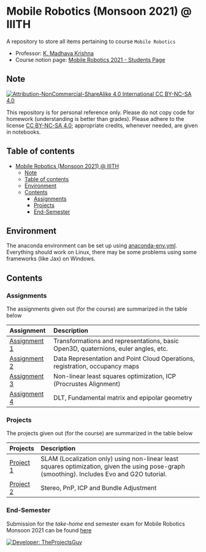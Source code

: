 # Mobile Robotics (Monsoon 2021) @ IIITH

A repository to store all items pertaining to course `Mobile Robotics`

- Professor: [K. Madhava Krishna](https://www.iiit.ac.in/people/faculty/mkrishna/)
- Course notion page: [Mobile Robotics 2021 - Students Page](https://glib-leader-c5c.notion.site/Mobile-Robotics-2021-Students-Page-759a599bb6394247880c5d967b827320)

## Note

[![Attribution-NonCommercial-ShareAlike 4.0 International CC BY-NC-SA 4.0](https://mirrors.creativecommons.org/presskit/buttons/88x31/svg/by-nc-sa.svg)](https://creativecommons.org/licenses/by-nc-sa/4.0/)

This repository is for personal reference only. Please do not copy code for homework (understanding is better than grades). Please adhere to the license [CC BY-NC-SA 4.0](https://creativecommons.org/licenses/by-nc-sa/4.0/legalcode); appropriate credits, whenever needed, are given in notebooks.

## Table of contents

- [Mobile Robotics (Monsoon 2021) @ IIITH](#mobile-robotics-monsoon-2021--iiith)
    - [Note](#note)
    - [Table of contents](#table-of-contents)
    - [Environment](#environment)
    - [Contents](#contents)
        - [Assignments](#assignments)
        - [Projects](#projects)
        - [End-Semester](#end-semester)

## Environment

The anaconda environment can be set up using [anaconda-env.yml](./anaconda-env.yml). Everything should work on Linux, there may be some problems using some frameworks (like Jax) on Windows.

## Contents

### Assignments

The assignments given out (for the course) are summarized in the table below

| Assignment | Description |
| :---- | :---- |
| [Assignment 1](./Assignments/MR2021-Assignment-1/README.md) | Transformations and representations, basic Open3D, quaternions, euler angles, etc. |
| [Assignment 2](./Assignments/MR2021-Assignment-2/README.md) | Data Representation and Point Cloud Operations, registration, occupancy maps |
| [Assignment 3](./Assignments/MR2021-Assignment-3/README.md) | Non-linear least squares optimization, ICP (Procrustes Alignment) |
| [Assignment 4](./Assignments/MR2021-Assignment-4/README.md) | DLT, Fundamental matrix and epipolar geometry |

### Projects

The projects given out (for the course) are summarized in the table below

| Projects | Description |
| :---- | :---- |
| [Project 1](./Projects/Project1/README.md) | SLAM (Localization only) using non-linear least squares optimization, given the using pose-graph (smoothing). Includes Evo and G2O tutorial. |
| [Project 2](./Projects/Project2/README.md) | Stereo, PnP, ICP and Bundle Adjustment |

### End-Semester

Submission for the _take-home_ end semester exam for Mobile Robotics Monsoon 2021 can be found [here](./End%20Semester/README.md)

[![Developer: TheProjectsGuy](https://img.shields.io/badge/Developer-TheProjectsGuy-blue)](https://github.com/TheProjectsGuy)
